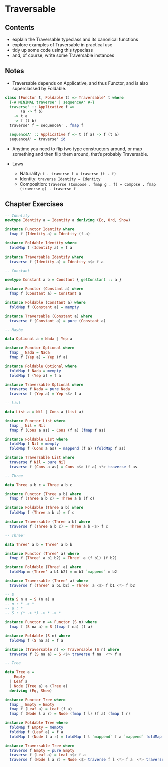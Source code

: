 Traversable
===========

Contents
--------

-   explain the Traversable typeclass and its canonical functions
-   explore examples of Traversable in practical use
-   tidy up some code using this typeclass
-   and, of course, write some Traversable instances

Notes
-----

-   Traversable depends on Applicative, and thus Functor, and is also superclassed by Foldable.

``` haskell
class (Functor t, Foldable t) => Traversable' t where
  {-# MINIMAL traverse' | sequenceA' #-}
  traverse' :: Applicative f =>
       (a -> f b)
    -> t a
    -> f (t b)
  traverse' f = sequenceA' . fmap f

  sequenceA' :: Applicative f => t (f a) -> f (t a)
  sequenceA' = traverse' id
```

-   Anytime you need to flip two type constructors around, or map something and then flip them around, that’s probably Traversable.

-   Laws
    -   Naturality: `t . traverse f = traverse (t . f)`
    -   Identity: `traverse Identity = Identity`
    -   Composition: `traverse (Compose . fmap g . f) = Compose . fmap (traverse g) . traverse f`

Chapter Exercises
-----------------

``` haskell
-- Identity
newtype Identity a = Identity a deriving (Eq, Ord, Show)

instance Functor Identity where
  fmap f (Identity a) = Identity (f a)

instance Foldable Identity where
  foldMap f (Identity a) = f a

instance Traversable Identity where
  traverse f (Identity a) = Identity <$> f a

-- Constant

newtype Constant a b = Constant { getConstant :: a }

instance Functor (Constant a) where
  fmap f (Constant a) = Constant a

instance Foldable (Constant a) where
  foldMap f (Constant a) = mempty

instance Traversable (Constant a) where
  traverse f (Constant a) = pure (Constant a)

-- Maybe

data Optional a = Nada | Yep a

instance Functor Optional where
  fmap _ Nada = Nada
  fmap f (Yep a) = Yep (f a)

instance Foldable Optional where
  foldMap f Nada = mempty
  foldMap f (Yep a) = f a

instance Traversable Optional where
  traverse f Nada = pure Nada
  traverse f (Yep a) = Yep <$> f a

-- List

data List a = Nil | Cons a (List a)

instance Functor List where
  fmap _ Nil = Nil
  fmap f (Cons a as) = Cons (f a) (fmap f as)

instance Foldable List where
  foldMap f Nil = mempty
  foldMap f (Cons a as) = mappend (f a) (foldMap f as)

instance Traversable List where
  traverse f Nil = pure Nil
  traverse f (Cons a as) = Cons <$> (f a) <*> traverse f as

-- Three

data Three a b c = Three a b c

instance Functor (Three a b) where
  fmap f (Three a b c) = Three a b (f c)

instance Foldable (Three a b) where
  foldMap f (Three a b c) = f c

instance Traversable (Three a b) where
  traverse f (Three a b c) = Three a b <$> f c

-- Three'

data Three' a b = Three' a b b

instance Functor (Three' a) where
  fmap f (Three' a b1 b2) = Three' a (f b1) (f b2)

instance Foldable (Three' a) where
  foldMap m (Three' a b1 b2) = m b1 `mappend` m b2

instance Traversable (Three' a) where
  traverse f (Three' a b1 b2) = Three' a <$> f b1 <*> f b2

-- S
data S n a = S (n a) a
-- n : * -> *
-- a : *
-- S : (* -> *) -> * -> *

instance Functor n => Functor (S n) where
  fmap f (S na a) = S (fmap f na) (f a)

instance Foldable (S n) where
  foldMap f (S na a) = f a

instance (Traversable n) => Traversable (S n) where
  traverse f (S na a) = S <$> traverse f na  <*> f a

-- Tree

data Tree a =
    Empty
  | Leaf a
  | Node (Tree a) a (Tree a)
  deriving (Eq, Show)

instance Functor Tree where
  fmap _ Empty = Empty
  fmap f (Leaf a) = Leaf (f a)
  fmap f (Node l a r) = Node (fmap f l) (f a) (fmap f r)

instance Foldable Tree where
  foldMap f Empty = mempty
  foldMap f (Leaf a) = f a
  foldMap f (Node l a r) = foldMap f l `mappend` f a `mappend` foldMap f r

instance Traversable Tree where
  traverse f Empty = pure Empty
  traverse f (Leaf a) = Leaf <$> f a
  traverse f (Node l a r) = Node <$> traverse f l <*> f a  <*> traverse f r
```
